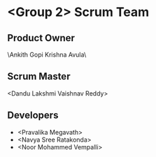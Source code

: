 # \<Group 2\> Scrum Team
## Product Owner
\Ankith Gopi Krishna Avula\
## Scrum Master
\<Dandu Lakshmi Vaishnav Reddy\>
## Developers
- \<Pravalika Megavath\>
- \<Navya Sree Ratakonda\>
- \<Noor Mohammed Vempalli\>
